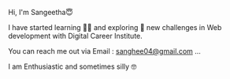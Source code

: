 Hi, I'm Sangeetha:innocent:

I have started learning :student: and exploring :monocle_face: new challenges in Web development with Digital Career Institute.

You can reach me out via Email : sanghee04@gmail.com ...

I am Enthusiastic and sometimes silly	:nerd_face:

